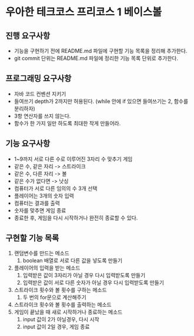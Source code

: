 # 우아한 테크코스 프리코스 1 베이스볼

## 진행 요구사항

- 기능을 구현하기 전에 README.md 파일에 구현할 기능 목록을 정리해 추가한다.
- git commit 단위는 README.md 파일에 정리한 기능 목록 단위로 추가한다.

## 프로그래밍 요구사항

- 자바 코드 컨벤션 지키기
- 들여쓰기 depth가 2까지만 허용된다. (while 안에 if 있으면 들여쓰기는 2, 함수를 분리하자)
- 3항 연산자를 쓰지 않는다.
- 함수가 한 가지 일만 하도록 최대한 작게 만들어라.

## 기능 요구사항

- 1~9까지 서로 다른 수로 이루어진 3자리 수 맞추기 게임
- 같은 수, 같은 자리 -> 스트라이크
- 같은 수, 다른 자리 -> 볼
- 같은 수가 없다면 -> 낫싱
- 컴퓨터가 서로 다른 임의의 수 3개 선택
- 플레이어는 3개의 숫자 입력
- 컴퓨터는 결과를 출력
- 숫자를 맞추면 게임 종료
- 종료한 후, 게임을 다시 시작하거나 완전히 종료할 수 있다.

## 구현할 기능 목록

1. 랜덤변수를 만드는 메소드
   1. boolean 배열로 서로 다른 값을 넣도록 만들기
2. 플레이어의 입력을 받는 메소드
   1. 입력받은 값이 3자리가 아닐 경우 다시 입력받도록 만들기
   2. 입력받은 값이 서로 다른 숫자가 아닐 경우 다시 입력받도록 만들기
3. 스트라이크 횟수와 볼 횟수를 구하는 메소드
   1. 두 번의 for문으로 계산해주기
4. 스트라이크 횟수와 볼 횟수를 출력하는 메소드
5. 게임이 끝났을 때 새로 시작하거나 종료하는 메소드
   1. input 값이 2가 아닐경우, 다시 시작
   2. input 값이 2일 경우, 게임 종료